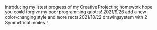 introducing my latest progress of my Creative Projecting homework
hope you could forgive my poor programming quotes!
2021/9/26   add a new color-changing style and more rects
2021/10/22  drawingsystem with 2 Symmetrical modes！
